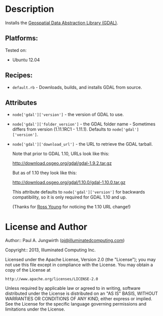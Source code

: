 # Description

Installs the [Geospatial Data Abstraction Library (GDAL)](http://www.gdal.org/).

## Platforms:

Tested on:

* Ubuntu 12.04

## Recipes:

* `default.rb` - Downloads, builds, and installs GDAL from source.

## Attributes

* `node['gdal']['version']` - the version of GDAL to use.
* `node['gdal']['folder_version']` - the GDAL folder name - Sometimes differs from version (1.11.1RC1 - 1.11.1). Defaults to `node['gdal']['version']`.
* `node['gdal']['download_url']` - the URL to retrieve the GDAL tarball.

  Note that prior to GDAL 1.10, URLs look like this:

    http://download.osgeo.org/gdal/gdal-1.9.2.tar.gz

  But as of 1.10 they look like this:

    http://download.osgeo.org/gdal/1.10.0/gdal-1.10.0.tar.gz

  This attribute defaults to `node['gdal']['version']` for backwards compatibility,
  so it is only required for GDAL 1.10 and up.

  (Thanks for [Ross Young](https://github.com/RossLYoung) for noticing the 1.10 URL change!)


License and Author
==================

Author:: Paul A. Jungwirth (<pj@illuminatedcomputing.com>)

Copyright:: 2013, Illuminated Computing Inc.

Licensed under the Apache License, Version 2.0 (the "License");
you may not use this file except in compliance with the License.
You may obtain a copy of the License at

    http://www.apache.org/licenses/LICENSE-2.0

Unless required by applicable law or agreed to in writing, software
distributed under the License is distributed on an "AS IS" BASIS,
WITHOUT WARRANTIES OR CONDITIONS OF ANY KIND, either express or implied.
See the License for the specific language governing permissions and
limitations under the License.
